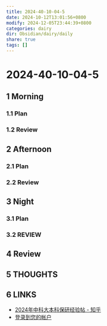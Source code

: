 ```yaml
---
title: 2024-40-10-04-5
date: 2024-10-12T13:01:56+0800
modify: 2024-12-05T23:44:39+0800
categories: dairy
dir: Obsidian/dairy/daily
share: true
tags: []
---
```


# 2024-40-10-04-5

## 1 Morning

### 1.1 Plan

### 1.2 Review

## 2 Afternoon

### 2.1 Plan

### 2.2 Review

## 3 Night

### 3.1 Plan

### 3.2 REVIEW

## 4 Review

## 5 THOUGHTS

## 6 LINKS

- [2024年中科大本科保研经验帖 - 知乎](https://zhuanlan.zhihu.com/p/817966355)
- [登录到您的帐户](https://82clq6-my.sharepoint.com/personal/admin_82clq6_onmicrosoft_com/_layouts/15/onedrive.aspx?id=%2Fpersonal%2Fadmin%5F82clq6%5Fonmicrosoft%5Fcom%2FDocuments%2F%E5%9B%BE%E7%89%87%E5%88%86%E4%BA%AB%2F1687363223539%400%2E5x%2Ejpg&parent=%2Fpersonal%2Fadmin%5F82clq6%5Fonmicrosoft%5Fcom%2FDocuments%2F%E5%9B%BE%E7%89%87%E5%88%86%E4%BA%AB&ga=1)